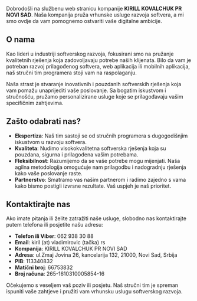 Dobrodošli na službenu web stranicu kompanije **KIRILL KOVALCHUK PR NOVI SAD**. Naša kompanija pruža vrhunske usluge razvoja softvera, a mi smo ovdje da vam pomognemo ostvariti vaše digitalne ambicije.

## O nama

Kao lideri u industriji softverskog razvoja, fokusirani smo na pružanje kvalitetnih rješenja koja zadovoljavaju potrebe naših klijenata. Bilo da vam je potreban razvoj prilagođenog softvera, web aplikacija ili mobilnih aplikacija, naš stručni tim programera stoji vam na raspolaganju.

Naša strast je stvaranje inovativnih i pouzdanih softverskih rješenja koja vam pomažu unaprijediti vaše poslovanje. Sa bogatim iskustvom i stručnošću, pružamo personalizirane usluge koje se prilagođavaju vašim specifičnim zahtjevima.

## Zašto odabrati nas?

- **Ekspertiza**: Naš tim sastoji se od stručnih programera s dugogodišnjim iskustvom u razvoju softvera.
- **Kvaliteta**: Nudimo visokokvalitetna softverska rješenja koja su pouzdana, sigurna i prilagođena vašim potrebama.
- **Fleksibilnost**: Razumijemo da se vaše potrebe mogu mijenjati. Naša agilna metodologija omogućuje nam prilagodbu i nadogradnju rješenja kako vaše poslovanje raste.
- **Partnerstvo**: Smatramo vas našim partnerom i radimo zajedno s vama kako bismo postigli izvrsne rezultate. Vaš uspjeh je naš prioritet.

## Kontaktirajte nas

Ako imate pitanja ili želite zatražiti naše usluge, slobodno nas kontaktirajte putem telefona ili posjetite našu adresu:

- **Telefon ili Viber**: 062 938 30 88
- **Email**: kiril (at) vladimirovic (tačka) rs
- **Kompanija**: KIRILL KOVALCHUK PR NOVI SAD
- **Adresa**: ul.Zmaj Jovina 26, kancelarija 132, 21000, Novi Sad, Srbija
- **PIB**: 113340832
- **Matični broj**: 66753832
- **Broj računa**: 265-1610310005854-16

Očekujemo s veseljem vaš poziv ili posjetu. Naš stručni tim je spreman ispuniti vaše zahtjeve i pružiti vam vrhunsku uslugu softverskog razvoja.
